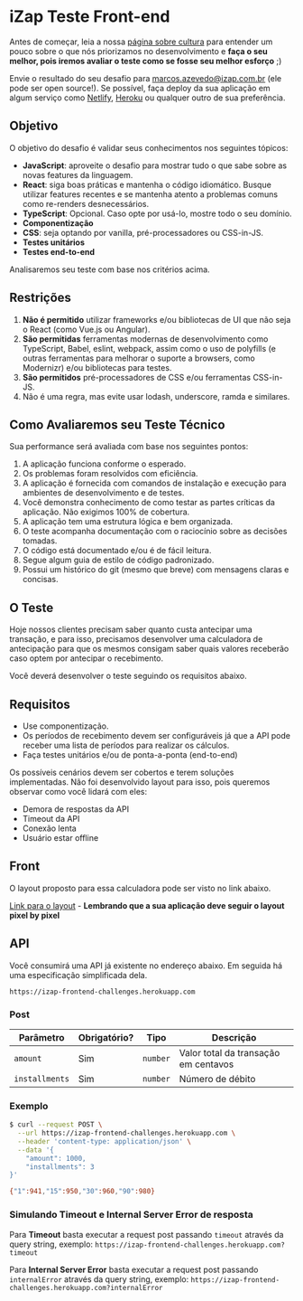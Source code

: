 # iZap Teste Front-end

Antes de começar, leia a nossa [página sobre cultura](https://izap.com.br/quem-somos.html) para entender um pouco sobre o que nós priorizamos no desenvolvimento e **faça o seu melhor, pois iremos avaliar o teste como se fosse seu melhor esforço** ;)

Envie o resultado do seu desafio para marcos.azevedo@izap.com.br (ele pode ser open source!).
Se possível, faça deploy da sua aplicação em algum serviço como [Netlify](https://www.netlify.com/), [Heroku](https://heroku.com/) ou qualquer outro de sua preferência.

## Objetivo

O objetivo do desafio é validar seus conhecimentos nos seguintes tópicos:

- **JavaScript**: aproveite o desafio para mostrar tudo o que sabe sobre as novas features da linguagem.
- **React**: siga boas práticas e mantenha o código idiomático. Busque utilizar features recentes e se mantenha atento a problemas comuns como re-renders desnecessários.
- **TypeScript**: Opcional. Caso opte por usá-lo, mostre todo o seu domínio.
- **Componentização**
- **CSS**: seja optando por vanilla, pré-processadores ou CSS-in-JS.
- **Testes unitários**
- **Testes end-to-end**

Analisaremos seu teste com base nos critérios acima.

## Restrições

1.  **Não é permitido** utilizar frameworks e/ou bibliotecas de UI que não seja o React (como Vue.js ou Angular).
2.  **São permitidas** ferramentas modernas de desenvolvimento como TypeScript, Babel, eslint, webpack, assim como o uso de polyfills (e outras ferramentas para melhorar o suporte a browsers, como Modernizr) e/ou bibliotecas para testes.
3.  **São permitidos** pré-processadores de CSS e/ou ferramentas CSS-in-JS.
4.  Não é uma regra, mas evite usar lodash, underscore, ramda e similares.

## Como Avaliaremos seu Teste Técnico

Sua performance será avaliada com base nos seguintes pontos:

1. A aplicação funciona conforme o esperado.
2. Os problemas foram resolvidos com eficiência.
3. A aplicação é fornecida com comandos de instalação e execução para ambientes de desenvolvimento e de testes.
4. Você demonstra conhecimento de como testar as partes críticas da aplicação. Não exigimos 100% de cobertura.
5. A aplicação tem uma estrutura lógica e bem organizada.
6. O teste acompanha documentação com o raciocínio sobre as decisões tomadas.
7. O código está documentado e/ou é de fácil leitura.
8. Segue algum guia de estilo de código padronizado.
9. Possui um histórico do git (mesmo que breve) com mensagens claras e concisas.

## O Teste

Hoje nossos clientes precisam saber quanto custa antecipar uma transação, e para isso, precisamos desenvolver uma calculadora de antecipação para que os mesmos consigam saber quais valores receberão caso optem por antecipar o recebimento.

Você deverá desenvolver o teste seguindo os requisitos abaixo.

## Requisitos

- Use componentização.
- Os períodos de recebimento devem ser configuráveis já que a API pode receber uma lista de períodos para realizar os cálculos.
- Faça testes unitários e/ou de ponta-a-ponta (end-to-end)

Os possíveis cenários devem ser cobertos e terem soluções implementadas. Não foi desenvolvido layout para isso, pois queremos observar como você lidará com eles:

- Demora de respostas da API
- Timeout da API
- Conexão lenta
- Usuário estar offline

## Front

O layout proposto para essa calculadora pode ser visto no link abaixo.

[Link para o layout](https://www.figma.com/proto/416G79R57F4som5jvuZgxo/simule-sua-antecipa%C3%A7%C3%A3o?scaling=scale-down-width&node-id=101%3A215&hide-ui=1) - **Lembrando que a sua aplicação deve seguir o layout pixel by pixel**

## API

Você consumirá uma API já existente no endereço abaixo. Em seguida há uma especificação simplificada dela.

`https://izap-frontend-challenges.herokuapp.com`

### Post

| Parâmetro      | Obrigatório? | Tipo            | Descrição                                                   |
| -------------- | ------------ | --------------- | ----------------------------------------------------------  |
| `amount`       | Sim          | `number`        | Valor total da transação em centavos                        |
| `installments` | Sim          | `number`        | Número de débito                                            |

### Exemplo

```bash
$ curl --request POST \
  --url https://izap-frontend-challenges.herokuapp.com \
  --header 'content-type: application/json' \
  --data '{
	"amount": 1000,
	"installments": 3
}'

{"1":941,"15":950,"30":960,"90":980}
```

### Simulando Timeout e Internal Server Error de resposta

Para **Timeout** basta executar a request post passando `timeout` através da query string, exemplo:
`https://izap-frontend-challenges.herokuapp.com?timeout`

Para **Internal Server Error** basta executar a request post passando `internalError` através da query string, exemplo:
`https://izap-frontend-challenges.herokuapp.com?internalError`

